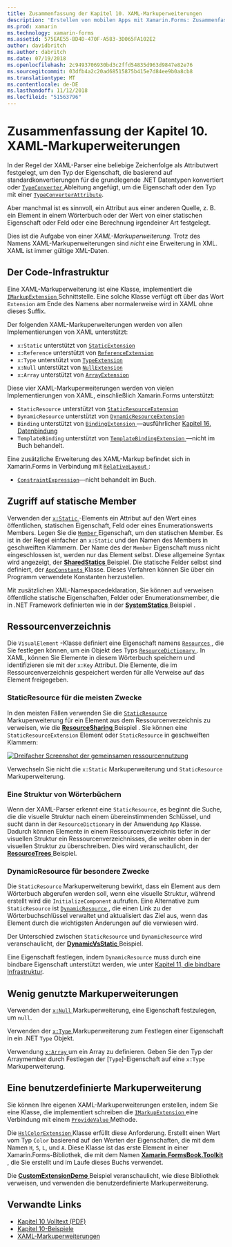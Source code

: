 ```yaml
---
title: Zusammenfassung der Kapitel 10. XAML-Markuperweiterungen
description: 'Erstellen von mobilen Apps mit Xamarin.Forms: Zusammenfassung der Kapitel 10. XAML-Markuperweiterungen'
ms.prod: xamarin
ms.technology: xamarin-forms
ms.assetid: 575EAE55-BD4D-470F-A583-3D065FA102E2
author: davidbritch
ms.author: dabritch
ms.date: 07/19/2018
ms.openlocfilehash: 2c9493706930bd3c2ffd54835d963d9847e82e76
ms.sourcegitcommit: 03dfb4a2c20ad68515875b415e7d84ee9b0a8cb8
ms.translationtype: MT
ms.contentlocale: de-DE
ms.lasthandoff: 11/12/2018
ms.locfileid: "51563796"
---
```

# <a name="summary-of-chapter-10-xaml-markup-extensions"></a>Zusammenfassung der Kapitel 10. XAML-Markuperweiterungen

In der Regel der XAML-Parser eine beliebige Zeichenfolge als Attributwert festgelegt, um den Typ der Eigenschaft, die basierend auf standardkonvertierungen für die grundlegende .NET Datentypen konvertiert oder [ `TypeConverter` ](xref:Xamarin.Forms.TypeConverter) Ableitung angefügt, um die Eigenschaft oder den Typ mit einer [`TypeConverterAttribute`](xref:Xamarin.Forms.TypeConverterAttribute).

Aber manchmal ist es sinnvoll, ein Attribut aus einer anderen Quelle, z. B. ein Element in einem Wörterbuch oder der Wert von einer statischen Eigenschaft oder Feld oder eine Berechnung irgendeiner Art festgelegt.

Dies ist die Aufgabe von einer *XAML-Markuperweiterung*. Trotz des Namens XAML-Markuperweiterungen sind *nicht* eine Erweiterung in XML. XAML ist immer gültige XML-Daten.

## <a name="the-code-infrastructure"></a>Der Code-Infrastruktur

Eine XAML-Markuperweiterung ist eine Klasse, implementiert die [ `IMarkupExtension` ](xref:Xamarin.Forms.Xaml.IMarkupExtension) Schnittstelle. Eine solche Klasse verfügt oft über das Wort `Extension` am Ende des Namens aber normalerweise wird in XAML ohne dieses Suffix.

Der folgenden XAML-Markuperweiterungen werden von allen Implementierungen von XAML unterstützt:

- `x:Static` unterstützt von [`StaticExtension`](xref:Xamarin.Forms.Xaml.StaticExtension)
- `x:Reference` unterstützt von [`ReferenceExtension`](xref:Xamarin.Forms.Xaml.ReferenceExtension)
- `x:Type` unterstützt von [`TypeExtension`](xref:Xamarin.Forms.Xaml.TypeExtension)
- `x:Null` unterstützt von [`NullExtension`](xref:Xamarin.Forms.Xaml.NullExtension)
- `x:Array` unterstützt von [`ArrayExtension`](xref:Xamarin.Forms.Xaml.ArrayExtension)

Diese vier XAML-Markuperweiterungen werden von vielen Implementierungen von XAML, einschließlich Xamarin.Forms unterstützt:

- `StaticResource` unterstützt von [`StaticResourceExtension`](xref:Xamarin.Forms.Xaml.StaticResourceExtension)
- `DynamicResource` unterstützt von [`DynamicResourceExtension`](xref:Xamarin.Forms.Xaml.DynamicResourceExtension)
- `Binding` unterstützt von [ `BindingExtension` ](xref:Xamarin.Forms.Xaml.BindingExtension) &mdash;ausführlicher [Kapitel 16. Datenbindung](#chapter16)
- `TemplateBinding` unterstützt von [ `TemplateBindingExtension` ](xref:Xamarin.Forms.Xaml.TemplateBindingExtension) &mdash;nicht im Buch behandelt.

Eine zusätzliche Erweiterung des XAML-Markup befindet sich in Xamarin.Forms in Verbindung mit [ `RelativeLayout` ](xref:Xamarin.Forms.RelativeLayout):

- [`ConstraintExpression`](xref:Xamarin.Forms.ConstraintExpression)&mdash;nicht behandelt im Buch.

## <a name="accessing-static-members"></a>Zugriff auf statische Member

Verwenden der [ `x:Static` ](xref:Xamarin.Forms.Xaml.StaticExtension) -Elements ein Attribut auf den Wert eines öffentlichen, statischen Eigenschaft, Feld oder eines Enumerationswerts Members. Legen Sie die [ `Member` ](xref:Xamarin.Forms.Xaml.StaticExtension.Member) Eigenschaft, um den statischen Member. Es ist in der Regel einfacher an `x:Static` und den Namen des Members in geschweiften Klammern. Der Name des der `Member` Eigenschaft muss nicht eingeschlossen ist, werden nur das Element selbst. Diese allgemeine Syntax wird angezeigt, der [ **SharedStatics** ](https://github.com/xamarin/xamarin-forms-book-samples/tree/master/Chapter10/SharedStatics) Beispiel. Die statische Felder selbst sind definiert, der [ `AppConstants` ](https://github.com/xamarin/xamarin-forms-book-samples/blob/master/Chapter10/SharedStatics/SharedStatics/SharedStatics/AppConstants.cs) Klasse. Dieses Verfahren können Sie über ein Programm verwendete Konstanten herzustellen.

Mit zusätzlichen XML-Namespacedeklaration, Sie können auf verweisen öffentliche statische Eigenschaften, Felder oder Enumerationsmember, die in .NET Framework definierten wie in der [ **SystemStatics** ](https://github.com/xamarin/xamarin-forms-book-samples/tree/master/Chapter10/SystemStatics) Beispiel .

## <a name="resource-dictionaries"></a>Ressourcenverzeichnis

Die `VisualElement` -Klasse definiert eine Eigenschaft namens [ `Resources` ](xref:Xamarin.Forms.VisualElement.Resources) , die Sie festlegen können, um ein Objekt des Typs [ `ResourceDictionary` ](xref:Xamarin.Forms.ResourceDictionary). In XAML, können Sie Elemente in diesem Wörterbuch speichern und identifizieren sie mit der `x:Key` Attribut. Die Elemente, die im Ressourcenverzeichnis gespeichert werden für alle Verweise auf das Element freigegeben.

### <a name="staticresource-for-most-purposes"></a>StaticResource für die meisten Zwecke

In den meisten Fällen verwenden Sie die [ `StaticResource` ](xref:Xamarin.Forms.Xaml.StaticResourceExtension) Markuperweiterung für ein Element aus dem Ressourcenverzeichnis zu verweisen, wie die [ **ResourceSharing** ](https://github.com/xamarin/xamarin-forms-book-samples/tree/master/Chapter10/ResourceSharing) Beispiel . Sie können eine `StaticResourceExtension` Element oder `StaticResource` in geschweiften Klammern:

[![Dreifacher Screenshot der gemeinsamen ressourcennutzung](images/ch10fg03-small.png "Ressourcenfreigabe")](images/ch10fg03-large.png#lightbox "gemeinsame Nutzung von Ressourcen")

Verwechseln Sie nicht die `x:Static` Markuperweiterung und `StaticResource` Markuperweiterung.

### <a name="a-tree-of-dictionaries"></a>Eine Struktur von Wörterbüchern

Wenn der XAML-Parser erkennt eine `StaticResource`, es beginnt die Suche, die die visuelle Struktur nach einem übereinstimmenden Schlüssel, und sucht dann in der `ResourceDictionary` in der Anwendung `App` Klasse. Dadurch können Elemente in einem Ressourcenverzeichnis tiefer in der visuellen Struktur ein Ressourcenverzeichnisses, die weiter oben in der visuellen Struktur zu überschreiben. Dies wird veranschaulicht, der [ **ResourceTrees** ](https://github.com/xamarin/xamarin-forms-book-samples/tree/master/Chapter10/ResourceTrees) Beispiel.

### <a name="dynamicresource-for-special-purposes"></a>DynamicResource für besondere Zwecke

Die `StaticResource` Markuperweiterung bewirkt, dass ein Element aus dem Wörterbuch abgerufen werden soll, wenn eine visuelle Struktur, während erstellt wird die `InitializeComponent` aufrufen. Eine Alternative zum `StaticResource` ist [ `DynamicResource` ](xref:Xamarin.Forms.Xaml.DynamicResourceExtension), die einen Link zu der Wörterbuchschlüssel verwaltet und aktualisiert das Ziel aus, wenn das Element durch die wichtigsten Änderungen auf die verwiesen wird.

Der Unterschied zwischen `StaticResource` und `DynamicResource` wird veranschaulicht, der [ **DynamicVsStatic** ](https://github.com/xamarin/xamarin-forms-book-samples/tree/master/Chapter10/DynamicVsStatic) Beispiel.

Eine Eigenschaft festlegen, indem `DynamicResource` muss durch eine bindbare Eigenschaft unterstützt werden, wie unter [Kapitel 11, die bindbare Infrastruktur](chapter11.md).

## <a name="lesser-used-markup-extensions"></a>Wenig genutzte Markuperweiterungen

Verwenden der [ `x:Null` ](xref:Xamarin.Forms.Xaml.NullExtension) Markuperweiterung, eine Eigenschaft festzulegen, um `null`.

Verwenden der [ `x:Type` ](xref:Xamarin.Forms.Xaml.TypeExtension) Markuperweiterung zum Festlegen einer Eigenschaft in ein .NET `Type` Objekt.

Verwendung [ `x:Array` ](xref:Xamarin.Forms.Xaml.ArrayExtension) um ein Array zu definieren. Geben Sie den Typ der Arraymember durch Festlegen der [`Type`]-Eigenschaft auf eine `x:Type` Markuperweiterung.

## <a name="a-custom-markup-extension"></a>Eine benutzerdefinierte Markuperweiterung

Sie können Ihre eigenen XAML-Markuperweiterungen erstellen, indem Sie eine Klasse, die implementiert schreiben die [ `IMarkupExtension` ](xref:Xamarin.Forms.Xaml.IMarkupExtension) eine Verbindung mit einem [ `ProvideValue` ](xref:Xamarin.Forms.Xaml.IMarkupExtension.ProvideValue(System.IServiceProvider)) Methode.

Die [ `HslColorExtension` ](https://github.com/xamarin/xamarin-forms-book-samples/blob/master/Libraries/Xamarin.FormsBook.Toolkit/Xamarin.FormsBook.Toolkit/HslColorExtension.cs) Klasse erfüllt diese Anforderung. Erstellt einen Wert vom Typ `Color` basierend auf den Werten der Eigenschaften, die mit dem Namen `H`, `S`, `L`, und `A`. Diese Klasse ist das erste Element in einer Xamarin.Forms-Bibliothek, die mit dem Namen [ **Xamarin.FormsBook.Toolkit** ](https://github.com/xamarin/xamarin-forms-book-samples/tree/master/Libraries/Xamarin.FormsBook.Toolkit) , die Sie erstellt und im Laufe dieses Buchs verwendet.

Die [ **CustomExtensionDemo** ](https://github.com/xamarin/xamarin-forms-book-samples/tree/master/Chapter10/CustomExtensionDemo) Beispiel veranschaulicht, wie diese Bibliothek verweisen, und verwenden die benutzerdefinierte Markuperweiterung.

## <a name="related-links"></a>Verwandte Links

- [Kapitel 10 Volltext (PDF)](https://download.xamarin.com/developer/xamarin-forms-book/XamarinFormsBook-Ch10-Apr2016.pdf)
- [Kapitel 10-Beispiele](https://github.com/xamarin/xamarin-forms-book-samples/tree/master/Chapter10)
- [XAML-Markuperweiterungen](~/xamarin-forms/xaml/markup-extensions/index.md)
